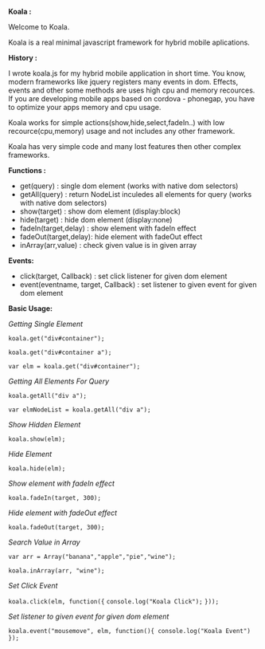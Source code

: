 **Koala :**

Welcome to Koala.

Koala is a real minimal javascript framework for hybrid mobile aplications.

**History :**

I wrote koala.js for my hybrid mobile application in short time. You know, modern frameworks like jquery registers many events in dom. Effects, events and other some methods are uses high cpu and memory recources. If you are developing mobile apps based on cordova - phonegap, you have to optimize your apps memory and cpu usage. 

Koala works for simple actions(show,hide,select,fadeIn..) with low recource(cpu,memory) usage and not includes any other framework. 

Koala has very simple code and many lost features then other complex frameworks.  


**Functions :**

- get(query)           : single dom element (works with native dom selectors)
- getAll(query)        : return NodeList inculedes all elements for query (works with native dom selectors)
- show(target)         : show dom element (display:block)
- hide(target)         : hide dom element (display:none)
- fadeIn(target,delay) : show element with fadeIn effect
- fadeOut(target,delay): hide element with fadeOut effect
- inArray(arr,value)   : check given value is in given array


**Events:**
- click(target, Callback)             : set click listener for given dom element 
- event(eventname, target, Callback)  : set listener to given event for given dom element 


**Basic Usage:**

_Getting Single Element_

`koala.get("div#container");`

`koala.get("div#container a");`

`var elm = koala.get("div#container");`


_Getting All Elements For Query_

`koala.getAll("div a");`

`var elmNodeList = koala.getAll("div a");`


_Show Hidden Element_

`koala.show(elm);`


_Hide Element_

`koala.hide(elm);`


_Show element with fadeIn effect_

`koala.fadeIn(target, 300);`


_Hide element with fadeOut effect_

`koala.fadeOut(target, 300);`


_Search Value in Array_

`var arr = Array("banana","apple","pie","wine");`

`koala.inArray(arr, "wine");`


_Set Click Event_

`koala.click(elm, function({`
  `console.log("Koala Click");`
`}));`


_Set listener to given event for given dom element_

`koala.event("mousemove", elm, function(){ console.log("Koala Event") });`
